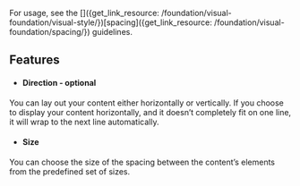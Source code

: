 For usage, see the []({get_link_resource: /foundation/visual-foundation/visual-style/})[spacing]({get_link_resource: /foundation/visual-foundation/spacing/}) guidelines.

## Features

  * #### Direction \- optional

You can lay out your content either horizontally or vertically. If you choose to display your content horizontally, and it doesn’t completely fit on one line, it will wrap to the next line automatically.

  * #### Size

You can choose the size of the spacing between the content’s elements from the predefined set of sizes.




